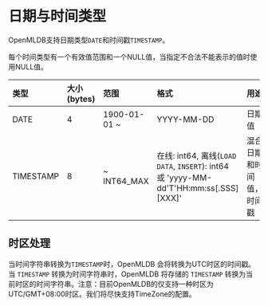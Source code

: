 # 日期与时间类型

OpenMLDB支持日期类型`DATE`和时间戳`TIMESTAMP`。

每个时间类型有一个有效值范围和一个NULL值，当指定不合法不能表示的值时使用NULL值。

| 类型      | 大小 (bytes) | 范围                                                         | 格式                                                                               | 用途                     |
| :-------- | :----------- | :----------------------------------------------------------- |:---------------------------------------------------------------------------------| :----------------------- |
| DATE      | 4            | 1900-01-01 ~                                                 | YYYY-MM-DD                                                                       | 日期值                   |
| TIMESTAMP | 8            | ~ INT64_MAX | 在线: int64, 离线(`LOAD DATA`, `INSERT`): int64 或 'yyyy-MM-dd'T'HH:mm:ss[.SSS][XXX]' | 混合日期和时间值，时间戳 |

## 时区处理

当时间字符串转换为`TIMESTAMP`时，OpenMLDB 会将转换为UTC时区的时间戳。当 `TIMESTAMP` 转换为时间字符串时，OpenMLDB 将存储的 `TIMESTAMP` 转换为当前时区的时间字符串。注意：目前OpenMLDB的仅支持一种时区为UTC/GMT+08:00时区。我们将尽快支持TimeZone的配置。

